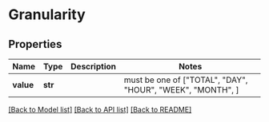 # Granularity


## Properties
Name | Type | Description | Notes
------------ | ------------- | ------------- | -------------
**value** | **str** |  |  must be one of ["TOTAL", "DAY", "HOUR", "WEEK", "MONTH", ]

[[Back to Model list]](../README.md#documentation-for-models) [[Back to API list]](../README.md#documentation-for-api-endpoints) [[Back to README]](../README.md)


